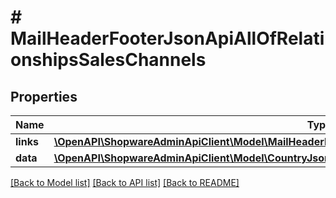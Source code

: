 # # MailHeaderFooterJsonApiAllOfRelationshipsSalesChannels

## Properties

Name | Type | Description | Notes
------------ | ------------- | ------------- | -------------
**links** | [**\OpenAPI\ShopwareAdminApiClient\Model\MailHeaderFooterJsonApiAllOfRelationshipsSalesChannelsLinks**](MailHeaderFooterJsonApiAllOfRelationshipsSalesChannelsLinks.md) |  | [optional]
**data** | [**\OpenAPI\ShopwareAdminApiClient\Model\CountryJsonApiAllOfRelationshipsSalesChannelsData[]**](CountryJsonApiAllOfRelationshipsSalesChannelsData.md) |  | [optional]

[[Back to Model list]](../../README.md#models) [[Back to API list]](../../README.md#endpoints) [[Back to README]](../../README.md)
